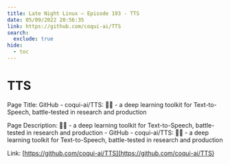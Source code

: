 ```yaml
---
title: Late Night Linux – Episode 193 - TTS
date: 05/09/2022 20:56:35
link: https://github.com/coqui-ai/TTS
search:
  exclude: true
hide:
  - toc
---
```


# TTS

Page Title: GitHub - coqui-ai/TTS: 🐸💬 - a deep learning toolkit for Text-to-Speech, battle-tested in research and production

Page Description: 🐸💬 - a deep learning toolkit for Text-to-Speech, battle-tested in research and production - GitHub - coqui-ai/TTS: 🐸💬 - a deep learning toolkit for Text-to-Speech, battle-tested in research and production 

Link: [https://github.com/coqui-ai/TTS](https://github.com/coqui-ai/TTS)